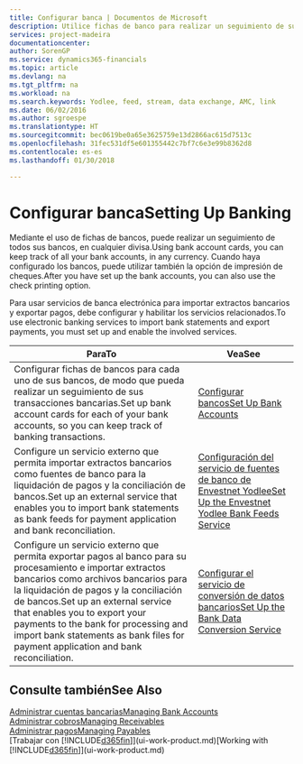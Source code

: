 ```yaml
---
title: Configurar banca | Documentos de Microsoft
description: Utilice fichas de banco para realizar un seguimiento de sus cuentas bancarias y configurar las fuentes de bancos, como Yodlee, para intercambiar datos.
services: project-madeira
documentationcenter: 
author: SorenGP
ms.service: dynamics365-financials
ms.topic: article
ms.devlang: na
ms.tgt_pltfrm: na
ms.workload: na
ms.search.keywords: Yodlee, feed, stream, data exchange, AMC, link
ms.date: 06/02/2016
ms.author: sgroespe
ms.translationtype: HT
ms.sourcegitcommit: bec0619be0a65e3625759e13d2866ac615d7513c
ms.openlocfilehash: 31fec531df5e601355442c7bf7c6e3e99b8362d8
ms.contentlocale: es-es
ms.lasthandoff: 01/30/2018

---
```

# <a name="setting-up-banking"></a><span data-ttu-id="a36f9-103">Configurar banca</span><span class="sxs-lookup"><span data-stu-id="a36f9-103">Setting Up Banking</span></span>
<span data-ttu-id="a36f9-104">Mediante el uso de fichas de bancos, puede realizar un seguimiento de todos sus bancos, en cualquier divisa.</span><span class="sxs-lookup"><span data-stu-id="a36f9-104">Using bank account cards, you can keep track of all your bank accounts, in any currency.</span></span> <span data-ttu-id="a36f9-105">Cuando haya configurado los bancos, puede utilizar también la opción de impresión de cheques.</span><span class="sxs-lookup"><span data-stu-id="a36f9-105">After you have set up the bank accounts, you can also use the check printing option.</span></span>

<span data-ttu-id="a36f9-106">Para usar servicios de banca electrónica para importar extractos bancarios y exportar pagos, debe configurar y habilitar los servicios relacionados.</span><span class="sxs-lookup"><span data-stu-id="a36f9-106">To use electronic banking services to import bank statements and  export payments, you must set up and enable the involved services.</span></span>

| <span data-ttu-id="a36f9-107">Para</span><span class="sxs-lookup"><span data-stu-id="a36f9-107">To</span></span> | <span data-ttu-id="a36f9-108">Vea</span><span class="sxs-lookup"><span data-stu-id="a36f9-108">See</span></span> |
| --- | --- |
| <span data-ttu-id="a36f9-109">Configurar fichas de bancos para cada uno de sus bancos, de modo que pueda realizar un seguimiento de sus transacciones bancarias.</span><span class="sxs-lookup"><span data-stu-id="a36f9-109">Set up bank account cards for each of your bank accounts, so you can keep track of banking transactions.</span></span> |[<span data-ttu-id="a36f9-110">Configurar bancos</span><span class="sxs-lookup"><span data-stu-id="a36f9-110">Set Up Bank Accounts</span></span>](bank-how-setup-bank-accounts.md) |
| <span data-ttu-id="a36f9-111">Configure un servicio externo que permita importar extractos bancarios como fuentes de banco para la liquidación de pagos y la conciliación de bancos.</span><span class="sxs-lookup"><span data-stu-id="a36f9-111">Set up an external service that enables you to import bank statements as bank feeds for payment application and bank reconciliation.</span></span> |[<span data-ttu-id="a36f9-112">Configuración del servicio de fuentes de banco de Envestnet Yodlee</span><span class="sxs-lookup"><span data-stu-id="a36f9-112">Set Up the Envestnet Yodlee Bank Feeds Service</span></span>](bank-how-setup-bank-statement-service.md) |
| <span data-ttu-id="a36f9-113">Configure un servicio externo que permita exportar pagos al banco para su procesamiento e importar extractos bancarios como archivos bancarios para la liquidación de pagos y la conciliación de bancos.</span><span class="sxs-lookup"><span data-stu-id="a36f9-113">Set up an external service that enables you to export your payments to the bank for processing  and import bank statements as bank files for payment application and bank reconciliation.</span></span> |[<span data-ttu-id="a36f9-114">Configurar el servicio de conversión de datos bancarios</span><span class="sxs-lookup"><span data-stu-id="a36f9-114">Set Up the Bank Data Conversion Service</span></span>](bank-how-setup-bank-data-conversion-service.md) |

## <a name="see-also"></a><span data-ttu-id="a36f9-115">Consulte también</span><span class="sxs-lookup"><span data-stu-id="a36f9-115">See Also</span></span>
[<span data-ttu-id="a36f9-116">Administrar cuentas bancarias</span><span class="sxs-lookup"><span data-stu-id="a36f9-116">Managing Bank Accounts</span></span>](bank-manage-bank-accounts.md)  
[<span data-ttu-id="a36f9-117">Administrar cobros</span><span class="sxs-lookup"><span data-stu-id="a36f9-117">Managing Receivables</span></span>](receivables-manage-receivables.md)  
[<span data-ttu-id="a36f9-118">Administrar pagos</span><span class="sxs-lookup"><span data-stu-id="a36f9-118">Managing Payables</span></span>](payables-manage-payables.md)  
<span data-ttu-id="a36f9-119">[Trabajar con [!INCLUDE[d365fin](includes/d365fin_md.md)]](ui-work-product.md)</span><span class="sxs-lookup"><span data-stu-id="a36f9-119">[Working with [!INCLUDE[d365fin](includes/d365fin_md.md)]](ui-work-product.md)</span></span>

